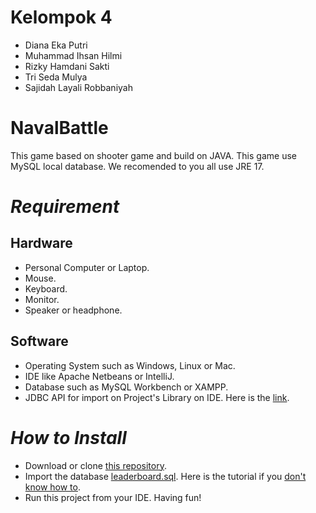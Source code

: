 # Kelompok 4
- Diana Eka Putri
- Muhammad Ihsan Hilmi
- Rizky Hamdani Sakti
- Tri Seda Mulya
- Sajidah Layali Robbaniyah
# NavalBattle
This game based on shooter game and build on JAVA. This game use MySQL local database. We recomended to you all use JRE 17.
# *Requirement*
## Hardware
- Personal Computer or Laptop.
- Mouse.
- Keyboard.
- Monitor.
- Speaker or headphone.
## Software
- Operating System such as Windows, Linux or Mac.
- IDE like Apache Netbeans or IntelliJ.
- Database such as MySQL Workbench or XAMPP.
- JDBC API for import on Project's Library on IDE. Here is the [link](https://repo1.maven.org/maven2/mysql/mysql-connector-java/8.0.28/mysql-connector-java-8.0.28.jar).
# *How to Install*
- Download or clone [this repository](https://github.com/KelompokOOP4/NavalBattle.git).
- Import the database [leaderboard.sql](github.com/KelompokOOP4/NavalBattle/blob/main/leaderboard.sql). Here is the tutorial if you [don't know how to](https://id.godaddy.com/help/impor-file-sql-ke-database-mysql-6802).
- Run this project from your IDE. Having fun!
